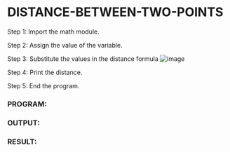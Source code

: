 # DISTANCE-BETWEEN-TWO-POINTS

Step 1:
Import the math module.

Step 2:
Assign the value of the variable.

Step 3:
Substitute the values in the distance formula ![image](https://github.com/Ajayreddy-2006/DISTANCE-BETWEEN-TWO-POINTS/assets/145742508/cab25056-3d62-441a-a3bc-9e5bd273cc1a)

Step 4:
Print the distance.

Step 5:
End the program.
### PROGRAM:
  


### OUTPUT:


### RESULT:
